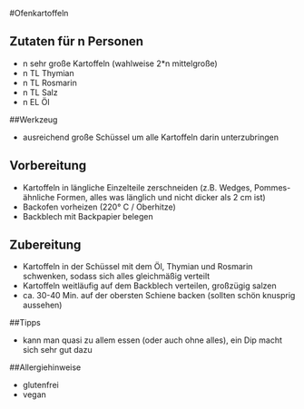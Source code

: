 #Ofenkartoffeln
## Zutaten für n Personen
- n sehr große Kartoffeln (wahlweise 2*n mittelgroße)
- n TL Thymian
- n TL Rosmarin
- n TL Salz
- n EL Öl

##Werkzeug
- ausreichend große Schüssel um alle Kartoffeln darin unterzubringen

## Vorbereitung
- Kartoffeln in längliche Einzelteile zerschneiden (z.B. Wedges, Pommes-ähnliche Formen, alles was länglich und nicht dicker als 2 cm ist)
- Backofen vorheizen (220° C / Oberhitze)
- Backblech mit Backpapier belegen

## Zubereitung
- Kartoffeln in der Schüssel mit dem Öl, Thymian und Rosmarin schwenken, sodass sich alles gleichmäßig verteilt
- Kartoffeln weitläufig auf dem Backblech verteilen, großzügig salzen
- ca. 30-40 Min. auf der obersten Schiene backen (sollten schön knusprig aussehen)

##Tipps
- kann man quasi zu allem essen (oder auch ohne alles), ein Dip macht sich sehr gut dazu

##Allergiehinweise
- glutenfrei
- vegan